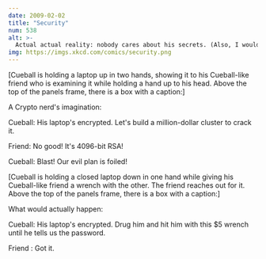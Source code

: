 ```yaml
---
date: 2009-02-02
title: "Security"
num: 538
alt: >-
  Actual actual reality: nobody cares about his secrets. (Also, I would be hard-pressed to find that wrench for $5.)
img: https://imgs.xkcd.com/comics/security.png
---
```

[Cueball is holding a laptop up in two hands, showing it to his Cueball-like friend who is examining it while holding a hand up to his head. Above the top of the panels frame, there is a box with a caption:]

A Crypto nerd's imagination:

Cueball: His laptop's encrypted. Let's build a million-dollar cluster to crack it.

Friend: No good! It's 4096-bit RSA!

Cueball: Blast! Our evil plan is foiled!

[Cueball is holding a closed laptop down in one hand while giving his Cueball-like friend a wrench with the other. The friend reaches out for it. Above the top of the panels frame, there is a box with a caption:]

What would actually happen:

Cueball: His laptop's encrypted. Drug him and hit him with this $5 wrench until he tells us the password.

Friend : Got it.